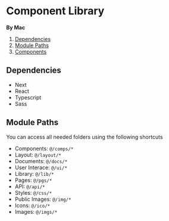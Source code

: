 # Component Library

**By Mac**

1. [Dependencies](#dependencies)
2. [Module Paths](#module-paths)
3. [Components](#components)

## Dependencies

- Next
- React
- Typescript
- Sass

## Module Paths

You can access all needed folders using the following shortcuts

- Components: `@/comps/*`
- Layout: `@/layout/*`
- Documents: `@/docs/*`
- User Interace: `@/ui/*`
- Library: `@/lib/*`
- Pages: `@/pgs/*`
- API: `@/api/*`
- Styles: `@/css/*`
- Public Images: `@/img/*`
- Icons: `@/ico/*`
- Images: `@/imgs/*`
